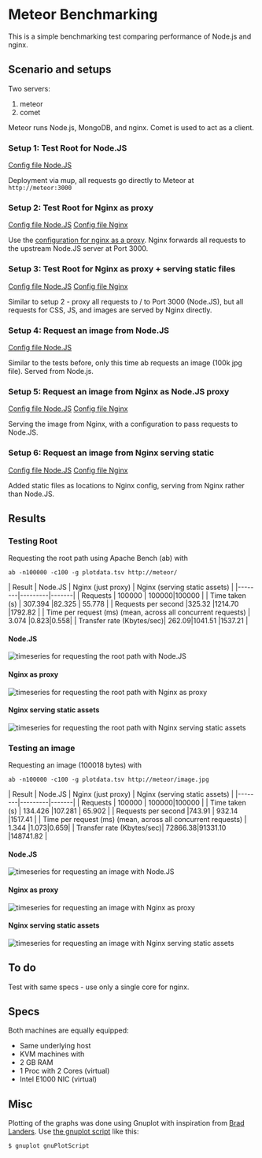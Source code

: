 # Meteor Benchmarking

This is a simple benchmarking test comparing performance of Node.js and nginx.

## Scenario and setups

Two servers:

1. meteor
1. comet

Meteor runs Node.js, MongoDB, and nginx. Comet is used to act as a client.

### Setup 1: Test Root for Node.JS

[Config file Node.JS](app/mup.json)

Deployment via mup, all requests go directly to Meteor at `http://meteor:3000`

### Setup 2: Test Root for Nginx as proxy

[Config file Node.JS](app/mup.json)
[Config file Nginx](config/meteorJustProxy.conf)

Use the [configuration for nginx as a proxy](config/meteorJustProxy.conf). Nginx forwards all requests to the upstream Node.JS server at Port 3000.


### Setup 3: Test Root for Nginx as proxy + serving static files

[Config file Node.JS](app/mup.json)
[Config file Nginx](config/meteorServeStatic.conf)

Similar to setup 2 - proxy all requests to / to Port 3000 (Node.JS), but all requests for CSS, JS, and images are served by Nginx directly.

### Setup 4: Request an image from Node.JS

[Config file Node.JS](app/mup.json)

Similar to the tests before, only this time ab requests an image (100k jpg file). Served from Node.js.

### Setup 5: Request an image from Nginx as Node.JS proxy

[Config file Node.JS](app/mup.json)
[Config file Nginx](config/meteorJustProxy.conf)

Serving the image from Nginx, with a configuration to pass requests to Node.JS.

### Setup 6: Request an image from Nginx serving static

[Config file Node.JS](app/mup.json)
[Config file Nginx](config/meteorServeStatic.conf)

Added static files as locations to Nginx config, serving from Nginx rather than Node.JS.

## Results

### Testing Root

Requesting the root path using Apache Bench (ab) with

`ab -n100000 -c100 -g plotdata.tsv http://meteor/`

| Result | Node.JS | Nginx (just proxy) | Nginx (serving static assets) |
|--------|---------|-------|
| Requests | 100000 | 100000|100000 |
| Time taken (s) | 307.394 |82.325 | 55.778 |
| Requests per second |325.32 |1214.70 |1792.82 |
| Time per request (ms) (mean, across all concurrent requests) | 3.074 |0.823|0.558|
| Transfer rate (Kbytes/sec)|   262.09|1041.51  |1537.21  |

#### Node.JS

![timeseries for requesting the root path with Node.JS](results/timeseriesNodeRoot.jpg)

#### Nginx as proxy

![timeseries for requesting the root path with Nginx as proxy](results/timeseriesNginxJustProxyRoot.jpg)

#### Nginx serving static assets

![timeseries for requesting the root path with Nginx serving static assets](results/timeseriesNginxServeStaticRoot.jpg)

### Testing an image

Requesting an image (100018 bytes) with

`ab -n100000 -c100 -g plotdata.tsv http://meteor/image.jpg`

| Result | Node.JS | Nginx (just proxy) | Nginx (serving static assets) |
|--------|---------|-------|
| Requests | 100000 | 100000|100000 |
| Time taken (s) | 134.426 |107.281  | 65.902 |
| Requests per second |743.91 | 932.14 |1517.41 |
| Time per request (ms) (mean, across all concurrent requests) | 1.344 |1.073|0.659|
| Transfer rate (Kbytes/sec)|   72866.38|91331.10 |148741.82  |

#### Node.JS

![timeseries for requesting an image with Node.JS](results/timeseriesNodeImage.jpg)

#### Nginx as proxy

![timeseries for requesting an image with Nginx as proxy](results/timeseriesNginxJustProxyImage.jpg)

#### Nginx serving static assets

![timeseries for requesting an image with Nginx serving static assets](results/timeseriesNginxServeStaticImage.jpg)

## To do

Test with same specs - use only a single core for nginx.

## Specs

Both machines are equally equipped:

* Same underlying host
* KVM machines with
* 2 GB RAM
* 1 Proc with 2 Cores (virtual)
* Intel E1000 NIC (virtual)

## Misc

Plotting of the graphs was done using Gnuplot with inspiration from [Brad Landers](http://www.bradlanders.com/2013/04/15/apache-bench-and-gnuplot-youre-probably-doing-it-wrong/). Use [the gnuplot script](config/gnuplotScript) like this:

`$ gnuplot gnuPlotScript`